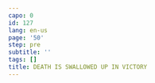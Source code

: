 ```yaml
---
capo: 0
id: 127
lang: en-us
page: '50'
step: pre
subtitle: ''
tags: []
title: DEATH IS SWALLOWED UP IN VICTORY
---
```

